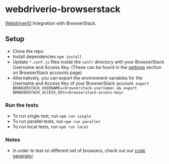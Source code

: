 # webdriverio-browserstack

[WebdriverIO](http://webdriver.io/) Integration with BrowserStack.

## Setup

- Clone the repo
- Install dependencies `npm install`
- Update `*.conf.js` files inside the `conf/` directory with your BrowserStack Username and Access Key. (These can be found in the [settings](https://www.browserstack.com/accounts/settings) section on BrowserStack accounts page)
- Alternatively, you can export the environment variables for the Username and Access Key of your BrowserStack account. `export BROWSERSTACK_USERNAME=<browserstack-username> && export BROWSERSTACK_ACCESS_KEY=<browserstack-access-key>`

### Run the tests

- To run single test, run `npm run single`
- To run parallel tests, run `npm run parallel`
- To run local tests, run `npm run local`

### Notes

- In order to test on different set of browsers, check out our [code generator](https://www.browserstack.com/automate/python#setting-os-and-browser)
